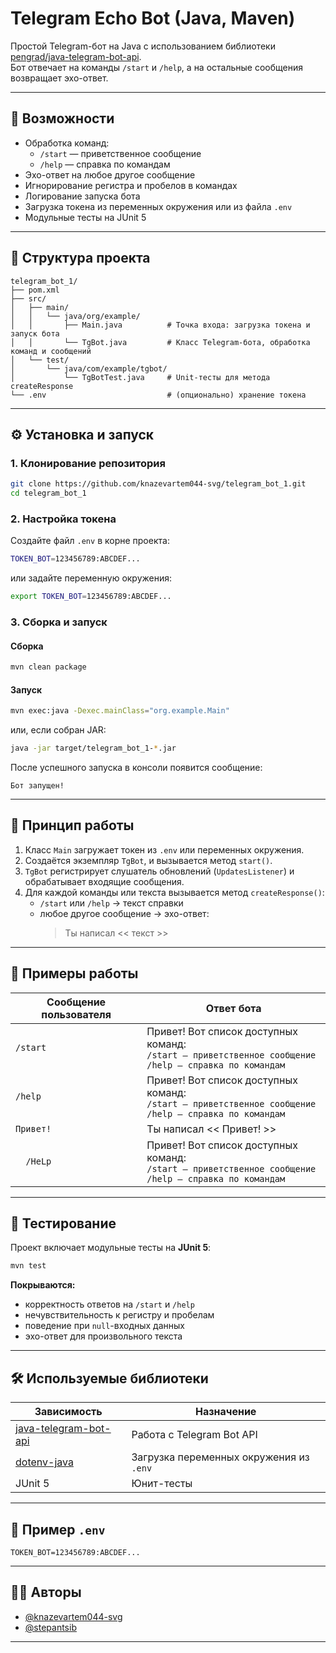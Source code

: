 # Telegram Echo Bot (Java, Maven)

Простой Telegram-бот на Java с использованием библиотеки [pengrad/java-telegram-bot-api](https://github.com/pengrad/java-telegram-bot-api).  
Бот отвечает на команды `/start` и `/help`, а на остальные сообщения возвращает эхо-ответ.

---

## 🚀 Возможности

- Обработка команд:
  - `/start` — приветственное сообщение  
  - `/help` — справка по командам  
- Эхо-ответ на любое другое сообщение  
- Игнорирование регистра и пробелов в командах  
- Логирование запуска бота  
- Загрузка токена из переменных окружения или из файла `.env`
- Модульные тесты на JUnit 5

---

## 🧩 Структура проекта

```
telegram_bot_1/
├── pom.xml
├── src/
│   ├── main/
│   │   └── java/org/example/
│   │       ├── Main.java          # Точка входа: загрузка токена и запуск бота
│   │       └── TgBot.java         # Класс Telegram-бота, обработка команд и сообщений
│   └── test/
│       └── java/com/example/tgbot/
│           └── TgBotTest.java     # Unit-тесты для метода createResponse
└── .env                           # (опционально) хранение токена
```

---

## ⚙️ Установка и запуск

### 1. Клонирование репозитория

```bash
git clone https://github.com/knazevartem044-svg/telegram_bot_1.git
cd telegram_bot_1
```

### 2. Настройка токена

Создайте файл `.env` в корне проекта:

```bash
TOKEN_BOT=123456789:ABCDEF...
```

или задайте переменную окружения:

```bash
export TOKEN_BOT=123456789:ABCDEF...
```

### 3. Сборка и запуск

#### Сборка

```bash
mvn clean package
```

#### Запуск

```bash
mvn exec:java -Dexec.mainClass="org.example.Main"
```

или, если собран JAR:

```bash
java -jar target/telegram_bot_1-*.jar
```

После успешного запуска в консоли появится сообщение:

```
Бот запущен!
```

---

## 🧠 Принцип работы

1. Класс `Main` загружает токен из `.env` или переменных окружения.  
2. Создаётся экземпляр `TgBot`, и вызывается метод `start()`.  
3. `TgBot` регистрирует слушатель обновлений (`UpdatesListener`) и обрабатывает входящие сообщения.
4. Для каждой команды или текста вызывается метод `createResponse()`:
   - `/start` или `/help` → текст справки
   - любое другое сообщение → эхо-ответ:  
     > Ты написал << текст >>

---

## 💬 Примеры работы

| Сообщение пользователя | Ответ бота |
|-------------------------|------------|
| `/start` | Привет! Вот список доступных команд:<br>`/start — приветственное сообщение`<br>`/help — справка по командам` |
| `/help` | Привет! Вот список доступных команд:<br>`/start — приветственное сообщение`<br>`/help — справка по командам` |
| `Привет!` | Ты написал << Привет! >> |
| `   /HeLp   ` | Привет! Вот список доступных команд:<br>`/start — приветственное сообщение`<br>`/help — справка по командам` |

---

## 🧪 Тестирование

Проект включает модульные тесты на **JUnit 5**:

```bash
mvn test
```

**Покрываются:**
- корректность ответов на `/start` и `/help`
- нечувствительность к регистру и пробелам
- поведение при `null`-входных данных
- эхо-ответ для произвольного текста

---

## 🛠️ Используемые библиотеки

| Зависимость | Назначение |
|--------------|------------|
| [java-telegram-bot-api](https://github.com/pengrad/java-telegram-bot-api) | Работа с Telegram Bot API |
| [dotenv-java](https://github.com/cdimascio/java-dotenv) | Загрузка переменных окружения из `.env` |
| JUnit 5 | Юнит-тесты |

---

## 🔧 Пример `.env`

```env
TOKEN_BOT=123456789:ABCDEF...
```

---

## 🧑‍💻 Авторы

- [@knazevartem044-svg](https://github.com/knazevartem044-svg)
- [@stepantsib](https://github.com/stepantsib)

---
